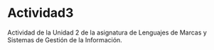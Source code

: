 # Actividad3
Actividad de la Unidad 2 de la asignatura de Lenguajes de Marcas y Sistemas de Gestión de la Información.
